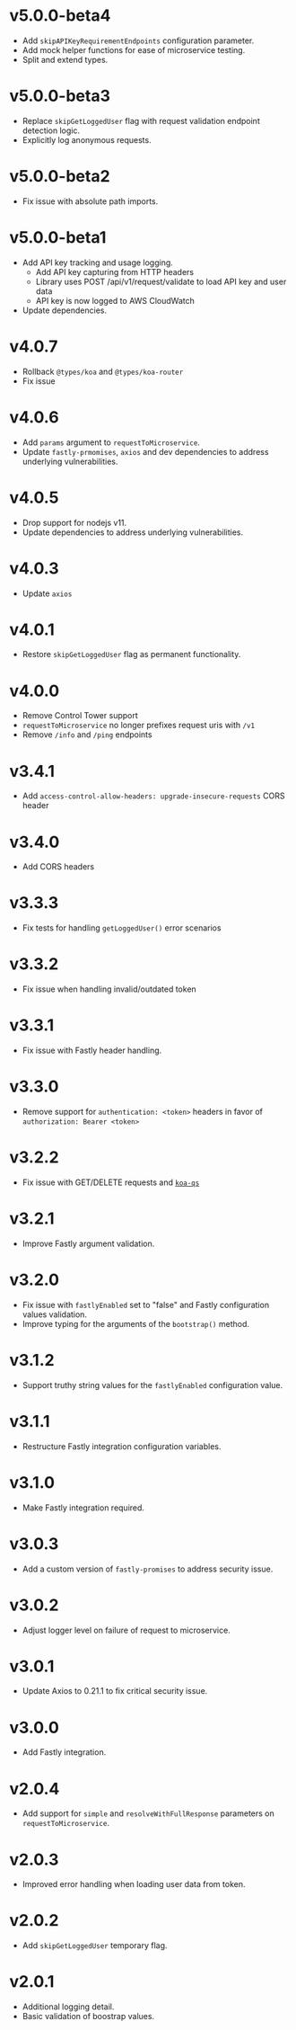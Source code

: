 # v5.0.0-beta4

- Add `skipAPIKeyRequirementEndpoints` configuration parameter.
- Add mock helper functions for ease of microservice testing.
- Split and extend types.

# v5.0.0-beta3

- Replace `skipGetLoggedUser` flag with request validation endpoint detection logic.
- Explicitly log anonymous requests.

# v5.0.0-beta2

- Fix issue with absolute path imports.

# v5.0.0-beta1

- Add API key tracking and usage logging.
  - Add API key capturing from HTTP headers
  - Library uses POST /api/v1/request/validate to load API key and user data
  - API key is now logged to AWS CloudWatch
- Update dependencies.

# v4.0.7

- Rollback `@types/koa` and `@types/koa-router`
- Fix issue 

# v4.0.6

- Add `params` argument to `requestToMicroservice`.
- Update `fastly-prmomises`, `axios` and dev dependencies to address underlying vulnerabilities.

# v4.0.5

- Drop support for nodejs v11.
- Update dependencies to address underlying vulnerabilities.

# v4.0.3

- Update `axios`

# v4.0.1

- Restore `skipGetLoggedUser` flag as permanent functionality.

# v4.0.0

- Remove Control Tower support
- `requestToMicroservice` no longer prefixes request uris with `/v1`
- Remove `/info` and `/ping` endpoints

# v3.4.1

- Add `access-control-allow-headers: upgrade-insecure-requests` CORS header

# v3.4.0

- Add CORS headers

# v3.3.3

- Fix tests for handling `getLoggedUser()` error scenarios

# v3.3.2

- Fix issue when handling invalid/outdated token

# v3.3.1

- Fix issue with Fastly header handling.

# v3.3.0

- Remove support for `authentication: <token>` headers in favor of `authorization: Bearer <token>`

# v3.2.2

- Fix issue with GET/DELETE requests and [`koa-qs`](https://www.npmjs.com/package/koa-qs)

# v3.2.1

- Improve Fastly argument validation.

# v3.2.0

- Fix issue with `fastlyEnabled` set to "false" and Fastly configuration values validation.
- Improve typing for the arguments of the `bootstrap()` method.

# v3.1.2

- Support truthy string values for the `fastlyEnabled` configuration value.

# v3.1.1

- Restructure Fastly integration configuration variables.

# v3.1.0

- Make Fastly integration required.

# v3.0.3

- Add a custom version of `fastly-promises` to address security issue.

# v3.0.2

- Adjust logger level on failure of request to microservice.

# v3.0.1

- Update Axios to 0.21.1 to fix critical security issue.

# v3.0.0

- Add Fastly integration.

# v2.0.4

- Add support for `simple` and `resolveWithFullResponse` parameters on `requestToMicroservice`.

# v2.0.3

- Improved error handling when loading user data from token.

# v2.0.2

- Add `skipGetLoggedUser` temporary flag.

# v2.0.1

- Additional logging detail.
- Basic validation of boostrap values.

